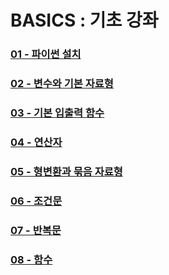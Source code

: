 # BASICS : 기초 강좌

### [01 - 파이썬 설치](./01%20-%20파이썬%20설치/README.md)

### [02 - 변수와 기본 자료형](./02%20-%20변수와%20기본%20자료형/README.md)

### [03 - 기본 입출력 함수](./03%20-%20기본%20입출력%20함수/README.md)

### [04 - 연산자](./04%20-%20연산자/README.md)

### [05 - 형변환과 묶음 자료형](./05%20-%20형변환과%20묶음%20자료형/README.md)

### [06 - 조건문](./06%20-%20조건문/README.md)

### [07 - 반복문](./07%20-%20반복문/README.md)

### [08 - 함수](./08%20-%20함수/README.md)
